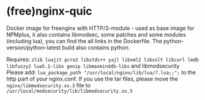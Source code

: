 # (free)nginx-quic
Docker image for freenginx with HTTP/3-module - used as base image for NPMplus, it also contains libmodsec, some patches and some modules (including lua), you can find the all links in the Dockerfile. The python-version/python-latest build also contains python.

Requires: `zlib luajit pcre2 libstdc++ yajl libxml2 libxslt libcurl lmdb libfuzzy2 lua5.1-libs geoip libmaxminddb-libs` and libmodsecurity <br>
Please add: `lua_package_path "/usr/local/nginx/lib/lua/?.lua;;";` to the http part of your nginx.conf.
If you use the tar files, please move the `nginx/libmodsecurity.so.3` file to `/usr/local/modsecurity/lib/libmodsecurity.so.3`
